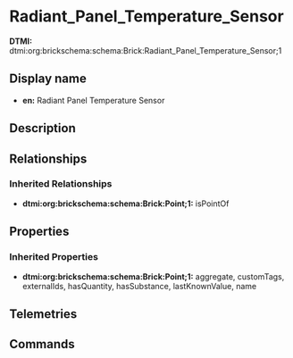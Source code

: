# Radiant_Panel_Temperature_Sensor
**DTMI:** dtmi:org:brickschema:schema:Brick:Radiant_Panel_Temperature_Sensor;1
## Display name
- **en:** Radiant Panel Temperature Sensor
## Description
## Relationships
### Inherited Relationships
* **dtmi:org:brickschema:schema:Brick:Point;1:** isPointOf
## Properties
### Inherited Properties
* **dtmi:org:brickschema:schema:Brick:Point;1:** aggregate, customTags, externalIds, hasQuantity, hasSubstance, lastKnownValue, name
## Telemetries
## Commands
